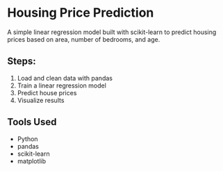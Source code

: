 # Housing Price Prediction

A simple linear regression model built with scikit-learn to predict housing prices based on area, number of bedrooms, and age.

## Steps:
1. Load and clean data with pandas  
2. Train a linear regression model  
3. Predict house prices  
4. Visualize results

## Tools Used
- Python  
- pandas  
- scikit-learn  
- matplotlib
